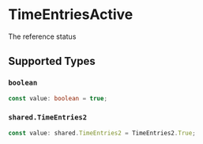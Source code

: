 # TimeEntriesActive

The reference status


## Supported Types

### `boolean`

```typescript
const value: boolean = true;
```

### `shared.TimeEntries2`

```typescript
const value: shared.TimeEntries2 = TimeEntries2.True;
```

